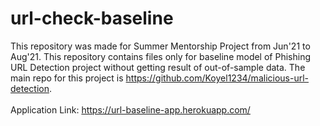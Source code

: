 # url-check-baseline
This repository was made for Summer Mentorship Project from Jun'21 to Aug'21. This repository contains files only for baseline model of Phishing URL Detection project without getting result of out-of-sample data. The main repo for this project is https://github.com/Koyel1234/malicious-url-detection.
<br><br>
Application Link: https://url-baseline-app.herokuapp.com/
